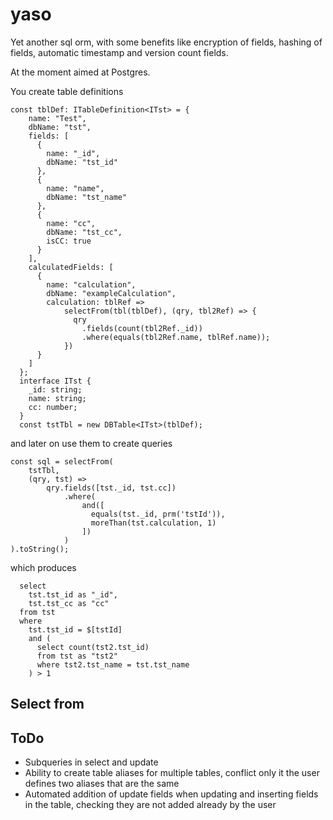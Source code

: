 # yaso
Yet another sql orm, with some benefits like encryption of fields,
hashing of fields, automatic timestamp and version count fields.

At the moment aimed at Postgres.

You create table definitions

    const tblDef: ITableDefinition<ITst> = {
        name: "Test",
        dbName: "tst",
        fields: [
          {
            name: "_id",
            dbName: "tst_id"
          },
          {
            name: "name",
            dbName: "tst_name"
          },
          {
            name: "cc",
            dbName: "tst_cc",
            isCC: true
          }
        ], 
        calculatedFields: [
          {
            name: "calculation",
            dbName: "exampleCalculation",
            calculation: tblRef =>
                selectFrom(tbl(tblDef), (qry, tbl2Ref) => {
                  qry
                    .fields(count(tbl2Ref._id))
                    .where(equals(tbl2Ref.name, tblRef.name));
                })
          }
        ]
      };
      interface ITst {
        _id: string;
        name: string;
        cc: number;
      }
      const tstTbl = new DBTable<ITst>(tblDef);

and later on use them to create queries

    const sql = selectFrom(
        tstTbl,
        (qry, tst) =>
            qry.fields([tst._id, tst.cc])
                .where(
                    and([
                      equals(tst._id, prm('tstId')),
                      moreThan(tst.calculation, 1)  
                    ])
                )
    ).toString();
    
which produces

      select
        tst.tst_id as "_id",
        tst.tst_cc as "cc"
      from tst
      where
        tst.tst_id = $[tstId]
        and (
          select count(tst2.tst_id)
          from tst as "tst2"
          where tst2.tst_name = tst.tst_name
        ) > 1


## Select from


## ToDo
- Subqueries in select and update
- Ability to create table aliases for multiple tables, conflict only
it the user defines two aliases that are the same
- Automated addition of update fields when updating and inserting
fields in the table, checking they are not added already by
the user
